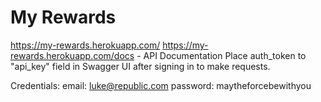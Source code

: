 # My Rewards

https://my-rewards.herokuapp.com/
https://my-rewards.herokuapp.com/docs - API Documentation
Place auth_token to "api_key" field in Swagger UI after signing in to make requests.

Credentials:
email: luke@republic.com
password: maytheforcebewithyou
